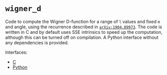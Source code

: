 `wigner_d`
==========

Code to compute the Wigner D-function for a range of `l` values and fixed `m`
and angle, using the recurrence described in [`arXiv:1904.09973`]. The code is
written in C and by default uses SSE intrinsics to speed up the computation,
although this can be turned off on compilation. A Python interface without any
dependencies is provided.

[`arXiv:1904.09973`]: https://arxiv.org/abs/1904.09973

Interfaces:

- [C](c/)
- [Python](python/)
